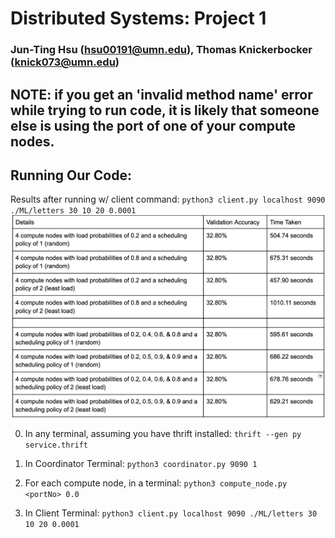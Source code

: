 # Distributed Systems: Project 1

### Jun-Ting Hsu (hsu00191@umn.edu), Thomas Knickerbocker (knick073@umn.edu)

## NOTE: if you get an 'invalid method name' error while trying to run code, it is likely that someone else is using the port of one of your compute nodes.

## Running Our Code:

Results after running w/ client command:
`python3 client.py localhost 9090 ./ML/letters 30 10 20 0.0001`
![Phase 2 Full Run](./assets/phase_2_results.png) <br>


0. In any terminal, assuming you have thrift installed:
`thrift --gen py service.thrift`

1. In Coordinator Terminal: 
`python3 coordinator.py 9090 1`

2. For each compute node, in a terminal: 
`python3 compute_node.py <portNo> 0.0`

3. In Client Terminal: 
`python3 client.py localhost 9090 ./ML/letters 30 10 20 0.0001`
